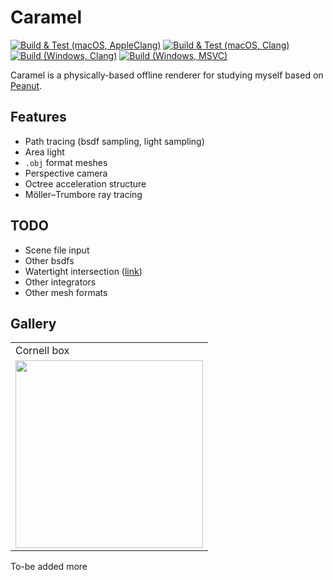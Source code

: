 # Caramel

[![Build & Test (macOS, AppleClang)](https://github.com/pjessesco/caramel/actions/workflows/build_test_macos_appleclang.yml/badge.svg)](https://github.com/pjessesco/caramel/actions/workflows/build_test_macos_appleclang.yml)
[![Build & Test (macOS, Clang)](https://github.com/pjessesco/caramel/actions/workflows/build_test_build_macos_clang.yml/badge.svg)](https://github.com/pjessesco/caramel/actions/workflows/build_test_build_macos_clang.yml)
[![Build (Windows, Clang)](https://github.com/pjessesco/caramel/actions/workflows/build_windows_clang.yml/badge.svg)](https://github.com/pjessesco/caramel/actions/workflows/build_windows_clang.yml)
[![Build (Windows, MSVC)](https://github.com/pjessesco/caramel/actions/workflows/build_windows_msvc.yml/badge.svg)](https://github.com/pjessesco/caramel/actions/workflows/build_windows_msvc.yml)


Caramel is a physically-based offline renderer for studying myself based on [Peanut](https://github.com/pjessesco/peanut). 

## Features
- Path tracing (bsdf sampling, light sampling)
- Area light
- `.obj` format meshes
- Perspective camera
- Octree acceleration structure
- Möller–Trumbore ray tracing


## TODO
- Scene file input
- Other bsdfs
- Watertight intersection ([link](https://jcgt.org/published/0002/01/05/paper.pdf))
- Other integrators
- Other mesh formats


## Gallery

<table>
  <tr>
    <td>Cornell box</td>
  </tr>
  <tr>
    <td><img src="https://user-images.githubusercontent.com/11532321/195075825-1128a782-3cad-48b7-8ed3-0e8c4d82f3cf.png" width=300 height=300></td>
  </tr>
 </table>

To-be added more

